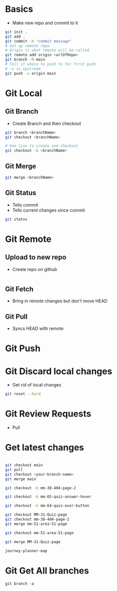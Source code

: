 
# Basics

- Make new repo and commit to it
```bash
git init .
git add .
git commit -m "commit message"
# Set up remote repo
# Origin is what remote will be called
git remote add origin <urlOfRepo>
git branch -M main
# Tell it where to push to for first push
# -u is upstream
git push -u origin main
```

# Git Local
## Git Branch

- Create Branch and then checkout
```bash
git branch <branchName>
git checkout <branchName>
```

```bash
# One line to create and checkout
git checkout -b <branchName>
```

## Git Merge

```bash
git merge <branchName>
```

## Git Status

 - Tells commit
 - Tells current changes since commit
``` bash
git status
```

# Git Remote

## Upload to new repo

- Create repo on github

```bash

```
## Git Fetch

- Bring in remote changes but don't move HEAD 

## Git Pull

- Syncs HEAD with remote

# Git Push


# Git Discard local changes

- Get rid of local changes

```bash
git reset --hard
```


# Git Review Requests

- Pull

# Get latest changes

```bash

git checkout main
git pull
git checkout <your-branch-name>
git merge main

git checkout -b mm-38-404-page-2

git checkout -b mm-65-quiz-answer-hover

git checkout -b mm-64-quiz-over-button

git checkout MM-31-Quiz-page
git checkout mm-38-404-page-2
git merge mm-51-area-51-page

git checkout mm-51-area-51-page

git merge MM-31-Quiz-page

journey-planner-map
```

# Git Get All branches

```
git branch -a
```